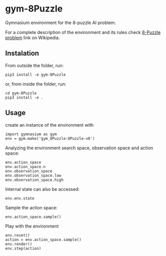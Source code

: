 # gym-8Puzzle

Gymnasium environment for the 8-puzzle AI problem.

For a complete description of the environment and its rules check [8-Puzzle problem](http://en.wikipedia.org/wiki/Fifteen_puzzle) link on Wikipedia.

## Instalation
From outside the folder, run:
```
pip3 install -e gym-8Puzzle
```
or, from inside the folder, run:
```
cd gym-8Puzzle
pip3 install -e .

```

## Usage
create an instance of the environment with 
```
import gymnasium as gym
env = gym.make('gym_8Puzzle:8Puzzle-v0')
```

Analyzing the environment search space, observation space and action space:
```
env.action_space
env.action_space.n
env.observation_space
env.observation_space.low
env.observation_space.high
```

Internal state can also be accessed:
```
env.env.state
```

Sample the action space:
```
env.action_space.sample()
```

Play with the environment
```
env.reset()
action = env.action_space.sample()
env.render()
env.step(action)
```